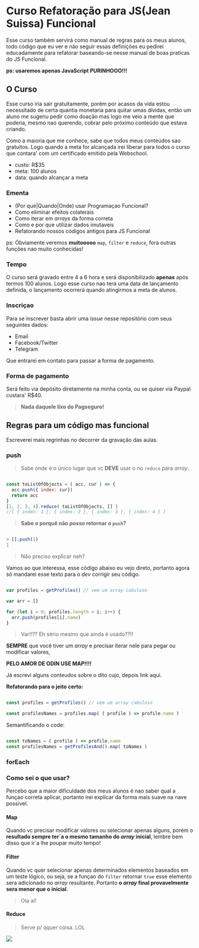# Curso Refatoração para JS(Jean Suissa) Funcional

Esse curso também servirá como manual de regras para os meus alunos, todo código que eu ver e não seguir essas definições eu pedirei educadamente para refatorar baseando-se nesse manual de boas praticas do JS Funcional.

**ps: usaremos apenas JavaScript PURINHOOO!!!**

## O Curso

Esse curso iria sair gratuitamente, porém por acasos da vida estou necessitado de certa quantia monetaria para quitar umas dívidas, então um aluno me sugeriu pedir como doação mas logo me veio a mente que poderia, mesmo nao querendo, cobrar pelo próximo conteúdo que estava criando. 

Como a maioria que me conhece, sabe que todos meus conteúdos sao gratuitos. Logo quando a meta for alcançada irei liberar 
para todos o curso que contara' com um certificado emitido pela Webschool.

- custo: R$35
- meta: 100 alunos
- data: quando alcançar a meta


### Ementa

- (Por que|Quando|Onde) usar Programaçao Funcional?
- Como eliminar efeitos colaterais
- Como iterar em *arrays* da forma correta
- Como e por que utilizar dados imutaveis
- Refatorando nossos códigos antigos para JS Funcional

ps: Óbviamente veremos **muitooooo** `map`, `filter` e `reduce`, fora outras funções nao muito conhecidas!

### Tempo

O curso será gravado entre 4 a 6 hora e será disponibilizado **apenas** após termos 100 alunos. Logo esse curso nao terá uma data de lançamento definida, o lançamento ocorrerá quando atingirmos a meta de alunos.

### Inscriçao

Para se inscrever basta abrir uma *issue* nesse repositório com seus seguintes dados:

- Email
- Facebook/Twitter
- Telegram

Que entrarei em contato para passar a forma de pagamento.


### Forma de pagamento

Será feito via depósito diretamente na minha conta, ou se quiser via Paypal custara' R$40. 

> **Nada daquele lixo do Pagseguro!**


## Regras para um código mas funcional

Escreverei mais regrinhas no decorrer da gravação das aulas.


### push

> Sabe onde é o único lugar que vc **DEVE** usar o no `reduce` para *array*.

```js

const toListOfObjects = ( acc, cur ) => {
  acc.push({ index: cur})
  return acc
}
[1, 2, 3, 4].reduce( toListOfObjects, [] )
//[ { index: 1 }, { index: 2 }, { index: 3 }, { index: 4 } ]

```

> **Sabe o porquê não posso retornar o `push`?**

```js

> [].push(1)
1

```

> Não preciso explicar neh?

Vamos ao que interessa, esse código abaixo eu vejo direto, portanto agora só mandarei esse texto 
para o *dev* corrigir seu código.

```js

var profiles = getProfiles() // vem um array cabuloso

var arr = []

for (let i = 0; profiles.length > i; i++) {
  arr.push(profiles[i].name)
}

```

> Var!!?? Eh sério mesmo que ainda é usado??!!

**SEMPRE** que você tiver um *array* e precisar iterar nele para pegar ou modificar valores, 

**PELO AMOR DE ODIN USE MAP!!!!**

Já escrevi alguns conteudos sobre o dito cujo, depois link aqui.

**Refatorando para o jeito certo:**

```js

const profiles = getProfiles() // vem um array cabuloso

const profilesNames = profiles.map( ( profile ) => profile.name )

```

Semantificando o code:


```js

const toNames = ( profile ) => profile.name 
const profilesNames = getProfilesAnd().map( toNames )

```

### forEach



### Como sei o que usar?

Percebo que a maior dificuldade dos meus alunos é nao saber qual a funçao correta aplicar, portanto irei explicar
da forma mais suave na nave possível.


#### Map

Quando vc precisar modificar valores ou selecionar apenas alguns, porém o **resultado sempre ter´a o mesmo tamanho
do *array* inicial**, lembre bem disso que ir´a lhe poupar muito tempo!

#### Filter

Quando vc quer selecionar apenas determinados elementos baseados em um teste lógico, ou seja, se a funçao do `filter`
retornar `true` esse elemento sera adicionado no *array* resultante. Portanto **o *array* final provavelmente sera menor que o inicial**. 

> Oia aí!


#### Reduce

> Serve p/ qquer coisa. LOL

![](http://www.jewellex.co.za/userfiles/Brinks%20Logo(1).jpg)
